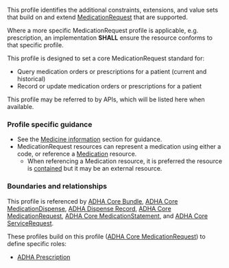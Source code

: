 This profile identifies the additional constraints, extensions, and value sets that build on and extend [MedicationRequest](http://hl7.org/fhir/R4/medicationrequest.html) that are supported. 

Where a more specific MedicationRequest profile is applicable, e.g. prescription, an implementation **SHALL** ensure the resource conforms to that specific profile.

This profile is designed to set a core MedicationRequest standard for:
* Query medication orders or prescriptions for a patient (current and historical)
* Record or update medication orders or prescriptions for a patient

This profile may be referred to by APIs, which will be listed here when available.


### Profile specific guidance
- See the [Medicine information](guidance.html#medicine-information) section for guidance.
- MedicationRequest resources can represent a medication using either a code, or reference a [Medication](http://hl7.org/fhir/R4/medication.html) resource.
  - When referencing a Medication resource, it is preferred the resource is [contained](http://hl7.org/fhir/R4/references.html#contained) but it may be an external resource.


### Boundaries and relationships
This profile is referenced by 
[ADHA Core Bundle](StructureDefinition-dh-bundle-core-1.html), 
[ADHA Core MedicationDispense](StructureDefinition-dh-medicationdispense-core-1.html), 
[ADHA Dispense Record](StructureDefinition-dh-medicationdispense-disp-1.html), 
[ADHA Core MedicationRequest](StructureDefinition-dh-medicationrequest-core-1.html), 
[ADHA Core MedicationStatement](StructureDefinition-dh-medicationstatement-core-1.html), and
[ADHA Core ServiceRequest](StructureDefinition-dh-servicerequest-core-1.html).

These profiles build on this profile ([ADHA Core MedicationRequest](StructureDefinition-dh-medicationrequest-core-1.html)) to define specific roles:
* [ADHA Prescription](StructureDefinition-dh-medicationrequest-pres-1.html)